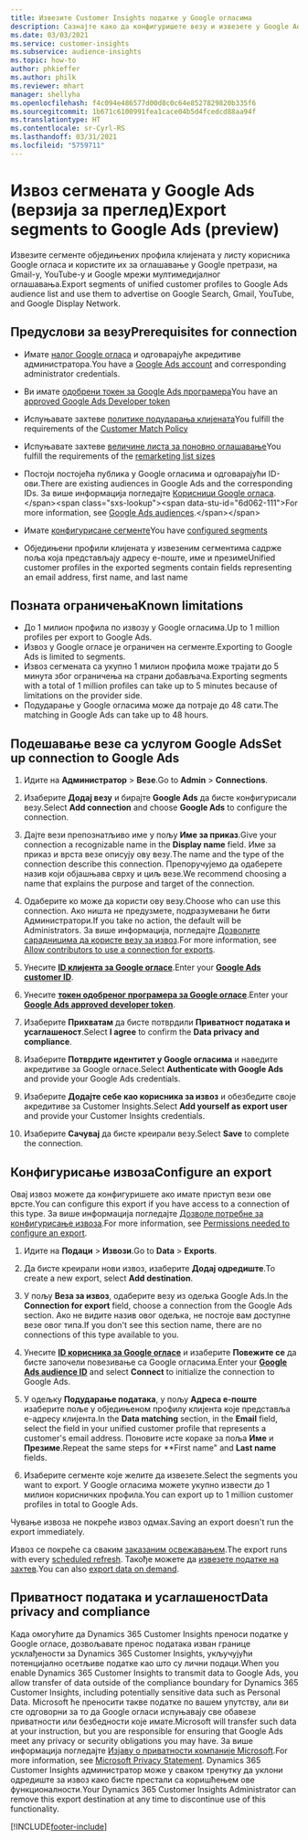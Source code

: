 ```yaml
---
title: Извезите Customer Insights податке у Google огласима
description: Сазнајте како да конфигуришете везу и извезете у Google Ads.
ms.date: 03/03/2021
ms.service: customer-insights
ms.subservice: audience-insights
ms.topic: how-to
author: phkieffer
ms.author: philk
ms.reviewer: mhart
manager: shellyha
ms.openlocfilehash: f4c094e486577d00d8c0c64e8527829820b335f6
ms.sourcegitcommit: 1b671c6100991fea1cace04b5d4fcedcd88aa94f
ms.translationtype: HT
ms.contentlocale: sr-Cyrl-RS
ms.lasthandoff: 03/31/2021
ms.locfileid: "5759711"
---
```

# <a name="export-segments-to-google-ads-preview"></a><span data-ttu-id="6d062-103">Извоз сегмената у Google Ads (верзија за преглед)</span><span class="sxs-lookup"><span data-stu-id="6d062-103">Export segments to Google Ads (preview)</span></span>

<span data-ttu-id="6d062-104">Извезите сегменте обједињених профила клијената у листу корисника Google огласа и користите их за оглашавање у Google претрази, на Gmail-у, YouTube-у и Google мрежи мултимедијалног оглашавања.</span><span class="sxs-lookup"><span data-stu-id="6d062-104">Export segments of unified customer profiles to Google Ads audience list and use them to advertise on Google Search, Gmail, YouTube, and Google Display Network.</span></span> 

## <a name="prerequisites-for-connection"></a><span data-ttu-id="6d062-105">Предуслови за везу</span><span class="sxs-lookup"><span data-stu-id="6d062-105">Prerequisites for connection</span></span>

-   <span data-ttu-id="6d062-106">Имате [налог Google огласа](https://ads.google.com/) и одговарајуће акредитиве администратора.</span><span class="sxs-lookup"><span data-stu-id="6d062-106">You have a [Google Ads account](https://ads.google.com/) and corresponding administrator credentials.</span></span>
-   <span data-ttu-id="6d062-107">Ви имате [одобрени токен за Google Ads програмера](https://developers.google.com/google-ads/api/docs/first-call/dev-token)</span><span class="sxs-lookup"><span data-stu-id="6d062-107">You have an [approved Google Ads Developer token](https://developers.google.com/google-ads/api/docs/first-call/dev-token)</span></span> 
-   <span data-ttu-id="6d062-108">Испуњавате захтеве [политике подударања клијената](https://support.google.com/adspolicy/answer/6299717)</span><span class="sxs-lookup"><span data-stu-id="6d062-108">You fulfill the requirements of the [Customer Match Policy](https://support.google.com/adspolicy/answer/6299717)</span></span>
-   <span data-ttu-id="6d062-109">Испуњавате захтеве [величине листа за поновно оглашавање](https://support.google.com/google-ads/answer/7558048)</span><span class="sxs-lookup"><span data-stu-id="6d062-109">You fulfill the requirements of the [remarketing list sizes](https://support.google.com/google-ads/answer/7558048)</span></span> 

-   <span data-ttu-id="6d062-110">Постоји постојећа публика у Google огласима и одговарајући ID-ови.</span><span class="sxs-lookup"><span data-stu-id="6d062-110">There are existing audiences in Google Ads and the corresponding IDs.</span></span> <span data-ttu-id="6d062-111">За више информација погледајте [Корисници Google огласа](https://support.google.com/google-ads/answer/7558048?hl=en#:~:text=Audience%20lists%20is%20a%20section,Display%20Network%20through%20remarketing%20campaigns.).</span><span class="sxs-lookup"><span data-stu-id="6d062-111">For more information, see [Google Ads audiences](https://support.google.com/google-ads/answer/7558048?hl=en#:~:text=Audience%20lists%20is%20a%20section,Display%20Network%20through%20remarketing%20campaigns.).</span></span>
-   <span data-ttu-id="6d062-112">Имате [конфигурисане сегменте](segments.md)</span><span class="sxs-lookup"><span data-stu-id="6d062-112">You have [configured segments](segments.md)</span></span>
-   <span data-ttu-id="6d062-113">Обједињени профили клијената у извезеним сегментима садрже поља која представљају адресу е-поште, име и презиме</span><span class="sxs-lookup"><span data-stu-id="6d062-113">Unified customer profiles in the exported segments contain fields representing an email address, first name, and last name</span></span>

## <a name="known-limitations"></a><span data-ttu-id="6d062-114">Позната ограничења</span><span class="sxs-lookup"><span data-stu-id="6d062-114">Known limitations</span></span>

- <span data-ttu-id="6d062-115">До 1 милион профила по извозу у Google огласима.</span><span class="sxs-lookup"><span data-stu-id="6d062-115">Up to 1 million profiles per export to Google Ads.</span></span>
- <span data-ttu-id="6d062-116">Извоз у Google огласе је ограничен на сегменте.</span><span class="sxs-lookup"><span data-stu-id="6d062-116">Exporting to Google Ads is limited to segments.</span></span>
- <span data-ttu-id="6d062-117">Извоз сегмената са укупно 1 милион профила може трајати до 5 минута због ограничења на страни добављача.</span><span class="sxs-lookup"><span data-stu-id="6d062-117">Exporting segments with a total of 1 million profiles can take up to 5 minutes because of limitations on the provider side.</span></span> 
- <span data-ttu-id="6d062-118">Подударање у Google огласима може да потраје до 48 сати.</span><span class="sxs-lookup"><span data-stu-id="6d062-118">The matching in Google Ads can take up to 48 hours.</span></span>

## <a name="set-up-connection-to-google-ads"></a><span data-ttu-id="6d062-119">Подешавање везе са услугом Google Ads</span><span class="sxs-lookup"><span data-stu-id="6d062-119">Set up connection to Google Ads</span></span>

1. <span data-ttu-id="6d062-120">Идите на **Администратор** > **Везе**.</span><span class="sxs-lookup"><span data-stu-id="6d062-120">Go to **Admin** > **Connections**.</span></span>

1. <span data-ttu-id="6d062-121">Изаберите **Додај везу** и бирајте **Google Ads** да бисте конфигурисали везу.</span><span class="sxs-lookup"><span data-stu-id="6d062-121">Select **Add connection** and choose **Google Ads** to configure the connection.</span></span>

1. <span data-ttu-id="6d062-122">Дајте вези препознатљиво име у пољу **Име за приказ**.</span><span class="sxs-lookup"><span data-stu-id="6d062-122">Give your connection a recognizable name in the **Display name** field.</span></span> <span data-ttu-id="6d062-123">Име за приказ и врста везе описују ову везу.</span><span class="sxs-lookup"><span data-stu-id="6d062-123">The name and the type of the connection describe this connection.</span></span> <span data-ttu-id="6d062-124">Препоручујемо да одаберете назив који објашњава сврху и циљ везе.</span><span class="sxs-lookup"><span data-stu-id="6d062-124">We recommend choosing a name that explains the purpose and target of the connection.</span></span>

1. <span data-ttu-id="6d062-125">Одаберите ко може да користи ову везу.</span><span class="sxs-lookup"><span data-stu-id="6d062-125">Choose who can use this connection.</span></span> <span data-ttu-id="6d062-126">Ако ништа не предузмете, подразумевани ће бити Администратори.</span><span class="sxs-lookup"><span data-stu-id="6d062-126">If you take no action, the default will be Administrators.</span></span> <span data-ttu-id="6d062-127">За више информација, погледајте [Дозволите сарадницима да користе везу за извоз](connections.md#allow-contributors-to-use-a-connection-for-exports).</span><span class="sxs-lookup"><span data-stu-id="6d062-127">For more information, see [Allow contributors to use a connection for exports](connections.md#allow-contributors-to-use-a-connection-for-exports).</span></span>

1. <span data-ttu-id="6d062-128">Унесите **[ID клијента за Google огласе](https://support.google.com/google-ads/answer/1704344)**.</span><span class="sxs-lookup"><span data-stu-id="6d062-128">Enter your **[Google Ads customer ID](https://support.google.com/google-ads/answer/1704344)**.</span></span>

1. <span data-ttu-id="6d062-129">Унесите **[токен одобреног програмера за Google огласе](https://developers.google.com/google-ads/api/docs/first-call/dev-token)**.</span><span class="sxs-lookup"><span data-stu-id="6d062-129">Enter your **[Google Ads approved developer token](https://developers.google.com/google-ads/api/docs/first-call/dev-token)**.</span></span>

1. <span data-ttu-id="6d062-130">Изаберите **Прихватам** да бисте потврдили **Приватност података и усаглашеност**.</span><span class="sxs-lookup"><span data-stu-id="6d062-130">Select **I agree** to confirm the **Data privacy and compliance**.</span></span>

1. <span data-ttu-id="6d062-131">Изаберите **Потврдите идентитет у Google огласима** и наведите акредитиве за Google огласе.</span><span class="sxs-lookup"><span data-stu-id="6d062-131">Select **Authenticate with Google Ads** and provide your Google Ads credentials.</span></span>

1. <span data-ttu-id="6d062-132">Изаберите **Додајте себе као корисника за извоз** и обезбедите своје акредитиве за Customer Insights.</span><span class="sxs-lookup"><span data-stu-id="6d062-132">Select **Add yourself as export user** and provide your Customer Insights credentials.</span></span>

1. <span data-ttu-id="6d062-133">Изаберите **Сачувај** да бисте креирали везу.</span><span class="sxs-lookup"><span data-stu-id="6d062-133">Select **Save** to complete the connection.</span></span> 

## <a name="configure-an-export"></a><span data-ttu-id="6d062-134">Конфигурисање извоза</span><span class="sxs-lookup"><span data-stu-id="6d062-134">Configure an export</span></span>

<span data-ttu-id="6d062-135">Овај извоз можете да конфигуришете ако имате приступ вези ове врсте.</span><span class="sxs-lookup"><span data-stu-id="6d062-135">You can configure this export if you have access to a connection of this type.</span></span> <span data-ttu-id="6d062-136">За више информација погледајте [Дозволе потребне за конфигурисање извоза](export-destinations.md#set-up-a-new-export).</span><span class="sxs-lookup"><span data-stu-id="6d062-136">For more information, see [Permissions needed to configure an export](export-destinations.md#set-up-a-new-export).</span></span>

1. <span data-ttu-id="6d062-137">Идите на **Подаци** > **Извози**.</span><span class="sxs-lookup"><span data-stu-id="6d062-137">Go to **Data** > **Exports**.</span></span>

1. <span data-ttu-id="6d062-138">Да бисте креирали нови извоз, изаберите **Додај одредиште**.</span><span class="sxs-lookup"><span data-stu-id="6d062-138">To create a new export, select **Add destination**.</span></span>

1. <span data-ttu-id="6d062-139">У пољу **Веза за извоз**, одаберите везу из одељка Google Ads.</span><span class="sxs-lookup"><span data-stu-id="6d062-139">In the **Connection for export** field, choose a connection from the Google Ads section.</span></span> <span data-ttu-id="6d062-140">Ако не видите назив овог одељка, не постоје вам доступне везе овог типа.</span><span class="sxs-lookup"><span data-stu-id="6d062-140">If you don't see this section name, there are no connections of this type available to you.</span></span>

1. <span data-ttu-id="6d062-141">Унесите **[ID корисника за Google огласе](https://support.google.com/google-ads/answer/7558048?hl=en#:~:text=Audience%20lists%20is%20a%20section,Display%20Network%20through%20remarketing%20campaigns.)** и изаберите **Повежите се** да бисте започели повезивање са Google огласима.</span><span class="sxs-lookup"><span data-stu-id="6d062-141">Enter your **[Google Ads audience ID](https://support.google.com/google-ads/answer/7558048?hl=en#:~:text=Audience%20lists%20is%20a%20section,Display%20Network%20through%20remarketing%20campaigns.)** and select **Connect** to initialize the connection to Google Ads.</span></span>

1. <span data-ttu-id="6d062-142">У одељку **Подударање података**, у пољу **Адреса е-поште** изаберите поље у обједињеном профилу клијента које представља е-адресу клијента.</span><span class="sxs-lookup"><span data-stu-id="6d062-142">In the **Data matching** section, in the **Email** field, select the field in your unified customer profile that represents a customer's email address.</span></span> <span data-ttu-id="6d062-143">Поновите исте кораке за поља **Име** и **Презиме**.</span><span class="sxs-lookup"><span data-stu-id="6d062-143">Repeat the same steps for \*\*First name" and **Last name** fields.</span></span>

1. <span data-ttu-id="6d062-144">Изаберите сегменте које желите да извезете.</span><span class="sxs-lookup"><span data-stu-id="6d062-144">Select the segments you want to export.</span></span> <span data-ttu-id="6d062-145">У Google огласима можете укупно извести до 1 милион корисничких профила.</span><span class="sxs-lookup"><span data-stu-id="6d062-145">You can export up to 1 million customer profiles in total to Google Ads.</span></span>

<span data-ttu-id="6d062-146">Чување извоза не покреће извоз одмах.</span><span class="sxs-lookup"><span data-stu-id="6d062-146">Saving an export doesn't run the export immediately.</span></span>

<span data-ttu-id="6d062-147">Извоз се покреће са сваким [заказаним освежавањем](system.md#schedule-tab).</span><span class="sxs-lookup"><span data-stu-id="6d062-147">The export runs with every [scheduled refresh](system.md#schedule-tab).</span></span> <span data-ttu-id="6d062-148">Такође можете да [извезете податке на захтев](export-destinations.md#run-exports-on-demand).</span><span class="sxs-lookup"><span data-stu-id="6d062-148">You can also [export data on demand](export-destinations.md#run-exports-on-demand).</span></span> 

## <a name="data-privacy-and-compliance"></a><span data-ttu-id="6d062-149">Приватност података и усаглашеност</span><span class="sxs-lookup"><span data-stu-id="6d062-149">Data privacy and compliance</span></span>

<span data-ttu-id="6d062-150">Када омогућите да Dynamics 365 Customer Insights преноси податке у Google огласе, дозвољавате пренос података изван границе усклађености за Dynamics 365 Customer Insights, укључујући потенцијално осетљиве податке као што су лични подаци.</span><span class="sxs-lookup"><span data-stu-id="6d062-150">When you enable Dynamics 365 Customer Insights to transmit data to Google Ads, you allow transfer of data outside of the compliance boundary for Dynamics 365 Customer Insights, including potentially sensitive data such as Personal Data.</span></span> <span data-ttu-id="6d062-151">Microsoft ће преносити такве податке по вашем упутству, али ви сте одговорни за то да Google огласи испуњавају све обавезе приватности или безбедности које имате.</span><span class="sxs-lookup"><span data-stu-id="6d062-151">Microsoft will transfer such data at your instruction, but you are responsible for ensuring that Google Ads meet any privacy or security obligations you may have.</span></span> <span data-ttu-id="6d062-152">За више информација погледајте [Изјаву о приватности компаније Microsoft](https://go.microsoft.com/fwlink/?linkid=396732).</span><span class="sxs-lookup"><span data-stu-id="6d062-152">For more information, see [Microsoft Privacy Statement](https://go.microsoft.com/fwlink/?linkid=396732).</span></span>
<span data-ttu-id="6d062-153">Dynamics 365 Customer Insights администратор може у сваком тренутку да уклони одредиште за извоз како бисте престали са коришћењем ове функционалности.</span><span class="sxs-lookup"><span data-stu-id="6d062-153">Your Dynamics 365 Customer Insights Administrator can remove this export destination at any time to discontinue use of this functionality.</span></span>


[!INCLUDE[footer-include](../includes/footer-banner.md)]
